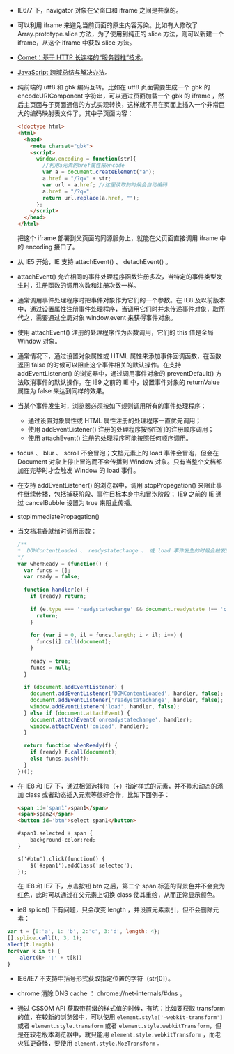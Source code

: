 * IE6/7 下，navigator 对象在父窗口和 iframe 之间是共享的。
* 可以利用 iframe 来避免当前页面的原生内容污染。比如有人修改了 Array.prototype.slice 方法，为了使用到纯正的 slice 方法，则可以新建一个 iframe，从这个 iframe 中获取 slice 方法。
* [Comet：基于 HTTP 长连接的“服务器推”技术](http://www.ibm.com/developerworks/cn/web/wa-lo-comet/)。
* [JavaScript 跨域总结与解决办法](http://www.cnblogs.com/rainman/archive/2011/02/20/1959325.html)。
* 纯前端的 utf8 和 gbk 编码互转。比如在 utf8 页面需要生成一个 gbk 的 encodeURIComponent 字符串，可以通过页面加载一个 gbk 的 iframe ，然后主页面与子页面通信的方式实现转换，这样就不用在页面上插入一个非常巨大的编码映射表文件了，其中子页面内容：

  ```html
  <!doctype html>
  <html>
    <head>
      <meta charset="gbk">
      <script>
        window.encoding = function(str){
          //利用a元素的href属性来encode
          var a = document.createElement("a");
          a.href = "/?q=" + str;
          var url = a.href; //这里读取的时候会自动编码
          a.href = "/?q=";
          return url.replace(a.href, "");
        };
      </script>
    </head>
  </html>
  ```

  把这个 iframe 部署到父页面的同源服务上，就能在父页面直接调用 iframe 中的 encoding 接口了。

* 从 IE5 开始，IE 支持 attachEvent() 、 detachEvent() 。

* attachEvent() 允许相同的事件处理程序函数注册多次，当特定的事件类型发生时，注册函数的调用次数和注册次数一样。

* 通常调用事件处理程序时把事件对象作为它们的一个参数。在 IE8 及以前版本中，通过设置属性注册事件处理程序，当调用它们时并未传递事件对象，取而代之，需要通过全局对象 window.event 来获得事件对象。

* 使用 attachEvent() 注册的处理程序作为函数调用，它们的 this 值是全局 Window 对象。

* 通常情况下，通过设置对象属性或 HTML 属性来添加事件回调函数，在函数返回 false 的时候可以阻止这个事件相关的默认操作。在支持 addEventListener() 的浏览器中，通过调用事件对象的 preventDefault() 方法取消事件的默认操作。在 IE9 之前的 IE 中，设置事件对象的 returnValue 属性为 false 来达到同样的效果。

* 当某个事件发生时，浏览器必须按如下规则调用所有的事件处理程序：

  - 通过设置对象属性或 HTML 属性注册的处理程序一直优先调用；
  - 使用 addEventListener() 注册的处理程序按照它们的注册顺序调用；
  - 使用 attachEvent() 注册的处理程序可能按照任何顺序调用。

* focus 、 blur 、 scroll 不会冒泡；文档元素上的 load 事件会冒泡，但会在 Document 对象上停止冒泡而不会传播到 Window 对象。只有当整个文档都加在完毕时才会触发 Window 的 load 事件。

* 在支持 addEventListener() 的浏览器中，调用 stopPropagation() 来阻止事件继续传播，包括捕获阶段、事件目标本身中和冒泡阶段； IE9 之前的 IE 通过 cancelBubble 设置为 true 来阻止传播。

* stopImmediatePropagation()

* 当文档准备就绪时调用函数：
  
  ```js
  /**
  *  DOMContentLoaded 、 readystatechange 、 或 load 事件发生的时候会触发回调
  */
  var whenReady = (function() {
    var funcs = [];
    var ready = false;
    
    function handler(e) {
      if (ready) return;
      
      if (e.type === 'readystatechange' && document.readystate !== 'complete') {
        return;
      }
      
      for (var i = 0, il = funcs.length; i < il; i++) {
        funcs[i].call(document);
      }
      
      ready = true;
      funcs = null;
    }
    
    if (document.addEventListener) {
      document.addEventListener('DOMContentLoaded', handler, false);
      document.addEventListener('readystatechange', handler, false);
      window.addEventListener('load', handler, false);
    } else if (document.attachEvent) {
      document.attachEvent('onreadystatechange', handler);
      window.attachEvent('onload', handler);
    }
    
    return function whenReady(f) {
      if (ready) f.call(document);
      else funcs.push(f);
    }
  })();
  ```
  
* 在 IE8 和 IE7 下，通过相邻选择符（+）指定样式的元素，并不能和动态的添加 class 或者动态插入元素等很好合作，比如下面例子：

  ```html
  <span id='span1'>span1</span>
  <span>span2</span>
  <button id='btn'>select span1</button>
  
  #span1.selected + span {
      background-color:red;
  }
  
  $('#btn').click(function() {
      $('#span1').addClass('selected');
  });
  ```
  
  在 IE8 和 IE7 下，点击按钮 btn 之后，第二个 span 标签的背景色并不会变为红色，此时可以通过在父元素上切换 class 使其重绘，从而正常显示颜色。
  
*   ie8 splice() 下有问题，只会改变 length ，并设置元素索引，但不会删除元素：
  
  ```js
  var t = {0:'a', 1: 'b', 2:'c', 3:'d', length: 4};
  [].splice.call(t, 3, 1);
  alert(t.length)
  for(var k in t) {
      alert(k+ ':' + t[k])
  }
  ```

* IE6/IE7 不支持中括号形式获取指定位置的字符（str[0]）。

* chrome 清除 DNS cache ： chrome://net-internals/#dns 。

* 通过 CSSOM API 获取带前缀的样式值的时候，有坑：比如要获取 transform 的值，在较新的浏览器中，可以使用 `element.style['-webkit-transform']` 或者 `element.style.transform` 或者 `element.style.webkitTransform`，但是在较老版本浏览器中，就只能用 `element.style.webkitTransform` ，而老火狐更奇怪，要使用 `element.style.MozTransform` 。
